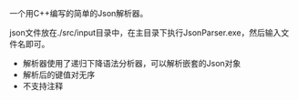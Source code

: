 一个用C++编写的简单的Json解析器。

json文件放在./src/input目录中，在主目录下执行JsonParser.exe，然后输入文件名即可。

* 解析器使用了递归下降语法分析器，可以解析嵌套的Json对象
* 解析后的键值对无序
* 不支持注释